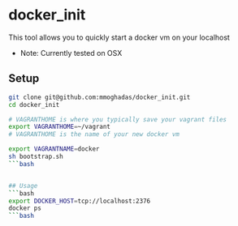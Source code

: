 docker_init
==================================
This tool allows you to quickly start a docker vm on your localhost
* Note: Currently tested on OSX


## Setup

```bash
git clone git@github.com:mmoghadas/docker_init.git
cd docker_init

# VAGRANTHOME is where you typically save your vagrant files
export VAGRANTHOME=~/vagrant
# VAGRANTHOME is the name of your new docker vm

export VAGRANTNAME=docker
sh bootstrap.sh
```bash


## Usage
```bash
export DOCKER_HOST=tcp://localhost:2376
docker ps
```bash
